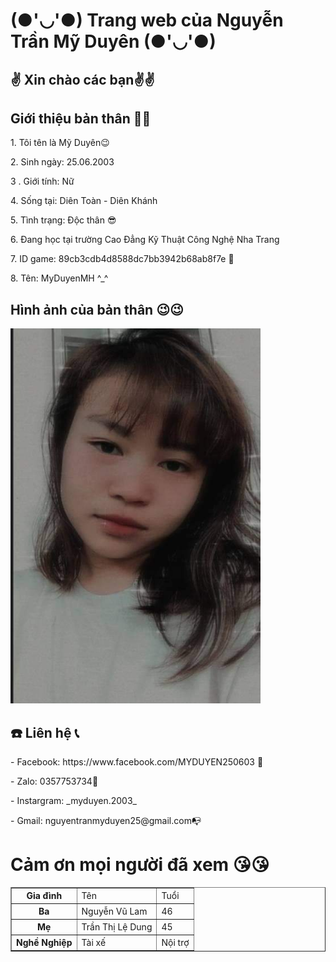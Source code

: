 
  <html>
  <head>
	  <h1> (●'◡'●) Trang web của Nguyễn Trần Mỹ Duyên (●'◡'●)</h1>
	  <meta charset="utf-8">
	
</head>
<body>
	<h2>✌️ Xin chào các bạn✌️✌️ </h2>
        <h2>Giới thiệu bản thân 🙋‍♀️</h2>
             <p>1. Tôi tên là Mỹ Duyên😉 </p>
	     <p>2. Sinh ngày: 25.06.2003</p>
	     <p>3
		     . Giới tính: Nữ</p>
	     <p>4. Sống tại: Diên Toàn - Diên Khánh</p>
	     <P>5. Tình trạng: Độc thân 😎</p>
	     <p>6. Đang học tại trường Cao Đẳng Kỹ Thuật Công Nghệ Nha Trang</p>
	     <p>7. ID game: 89cb3cdb4d8588dc7bb3942b68ab8f7e 🥇 </p>
	     <p>8. Tên: MyDuyenMH ^_^ </p>
	<h2> Hình ảnh của bản thân 😉😉</h2>
             <img src="271652843_652429902446767_453189311942881898_n.jpg" width="400" height="600" />
        <h2> ☎️ Liên hệ 📞</h2>
		<p>- Facebook: https://www.facebook.com/MYDUYEN250603 📲 </p>
		<p>- Zalo: 0357753734📱</p>
		<p>-  Instargram: _myduyen.2003_ </p>
		<p>- Gmail: nguyentranmyduyen25@gmail.com📭 </p>
		 <h1> Cảm ơn mọi người đã xem 😘😘</h1>
  
  <table border = "1">
  <tr>
    <th>Gia đình</th>
    <td>Tên </td>
    <td>Tuổi </td>
  </tr>
  <tr>
    <th> Ba </th>
    <td>Nguyễn Vũ Lam</td>
    <td>46</td>
  </tr>
  <tr>
    <th>Mẹ</th>
    <td>Trần Thị Lệ Dung</td>
    <td>45</td>
  </tr>
<tr>
	<th>Nghề Nghiệp</th>
	<td> Tài xế </td>
	<td> Nội trợ</td>
	  </tr>
</table>
	</body>
	</html>
 
   
